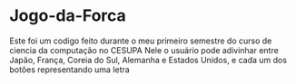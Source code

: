 # Jogo-da-Forca
Este foi um codigo feito durante o meu primeiro semestre do curso de ciencia da computação no CESUPA
Nele o usuário pode adivinhar entre Japão, França, Coreia do Sul, Alemanha e Estados Unidos, e cada um dos botôes representando uma letra
